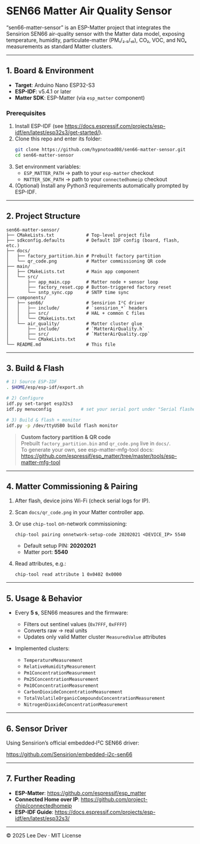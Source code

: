 # SEN66 Matter Air Quality Sensor

“sen66-matter-sensor” is an ESP-Matter project that integrates the Sensirion SEN66 air-quality sensor with the Matter data model, exposing temperature, humidity, particulate-matter (PM₁/₂.₅/₁₀), CO₂, VOC, and NOₓ measurements as standard Matter clusters.

---

## 1. Board & Environment

- **Target**: Arduino Nano ESP32-S3  
- **ESP-IDF**: v5.4.1 or later  
- **Matter SDK**: ESP-Matter (via `esp_matter` component)  

### Prerequisites

1. Install ESP-IDF (see https://docs.espressif.com/projects/esp-idf/en/latest/esp32s3/get-started/).  
2. Clone this repo and enter its folder:
   ```bash
   git clone https://github.com/hypnotoad08/sen66-matter-sensor.git
   cd sen66-matter-sensor
   ```
3. Set environment variables:
   - `ESP_MATTER_PATH` → path to your `esp-matter` checkout  
   - `MATTER_SDK_PATH` → path to your `connectedhomeip` checkout  
4. (Optional) Install any Python3 requirements automatically prompted by ESP-IDF.

---

## 2. Project Structure

```
sen66-matter-sensor/
├── CMakeLists.txt            # Top-level project file
├── sdkconfig.defaults        # Default IDF config (board, flash, etc.)
├── docs/
│   ├── factory_partition.bin # Prebuilt factory partition
│   └── qr_code.png           # Matter commissioning QR code
├── main/
│   ├── CMakeLists.txt        # Main app component
│   └── src/
│       ├── app_main.cpp      # Matter node + sensor loop
│       ├── factory_reset.cpp # Button-triggered factory reset
│       └── sntp_sync.cpp     # SNTP time sync
├── components/
│   ├── sen66/                # Sensirion I²C driver
│   │   ├── include/          # `sensirion_*` headers
│   │   ├── src/              # HAL + common C files
│   │   └── CMakeLists.txt
│   └── air_quality/          # Matter cluster glue
│       ├── include/          # `MatterAirQuality.h`
│       ├── src/              # `MatterAirQuality.cpp`
│       └── CMakeLists.txt
└── README.md                 # This file
```

---

## 3. Build & Flash

```bash
# 1) Source ESP-IDF
. $HOME/esp/esp-idf/export.sh

# 2) Configure
idf.py set-target esp32s3
idf.py menuconfig           # set your serial port under "Serial flasher config"

# 3) Build & flash + monitor
idf.py -p /dev/ttyUSB0 build flash monitor
```

> **Custom factory partition & QR code**  
> Prebuilt `factory_partition.bin` and `qr_code.png` live in `docs/`.  
> To generate your own, see esp-matter-mfg-tool docs:  
> https://github.com/espressif/esp_matter/tree/master/tools/esp-matter-mfg-tool

---

## 4. Matter Commissioning & Pairing

1. After flash, device joins Wi-Fi (check serial logs for IP).  
2. Scan `docs/qr_code.png` in your Matter controller app.  
3. Or use `chip-tool` on-network commissioning:
   ```
   chip-tool pairing onnetwork-setup-code 20202021 <DEVICE_IP> 5540
   ```
   - Default setup PIN: **20202021**  
   - Matter port: **5540**

4. Read attributes, e.g.:
   ```
   chip-tool read attribute 1 0x0402 0x0000
   ```

---

## 5. Usage & Behavior

- Every **5 s**, SEN66 measures and the firmware:
  - Filters out sentinel values (`0x7FFF`, `0xFFFF`)
  - Converts raw → real units
  - Updates only valid Matter cluster `MeasuredValue` attributes

- Implemented clusters:
  - `TemperatureMeasurement`
  - `RelativeHumidityMeasurement`
  - `Pm1ConcentrationMeasurement`
  - `Pm25ConcentrationMeasurement`
  - `Pm10ConcentrationMeasurement`
  - `CarbonDioxideConcentrationMeasurement`
  - `TotalVolatileOrganicCompoundsConcentrationMeasurement`
  - `NitrogenDioxideConcentrationMeasurement`

---

## 6. Sensor Driver

Using Sensirion’s official embedded‐I²C SEN66 driver:

https://github.com/Sensirion/embedded-i2c-sen66

---

## 7. Further Reading

- **ESP-Matter**: https://github.com/espressif/esp_matter  
- **Connected Home over IP**: https://github.com/project-chip/connectedhomeip  
- **ESP-IDF Guide**: https://docs.espressif.com/projects/esp-idf/en/latest/esp32s3/  

---

© 2025 Lee Dev · MIT License
